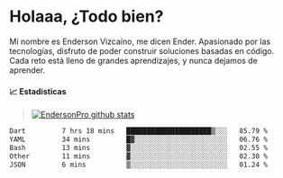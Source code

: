 
# Holaaa, ¿Todo bien?

Mi nombre es Enderson Vizcaíno, me dicen Ender. Apasionado por las tecnologías, disfruto de poder construir soluciones basadas en código. Cada reto está lleno de grandes aprendizajes, y nunca dejamos de aprender. 

#### :chart_with_upwards_trend: Estadisticas
> [![EndersonPro github stats](https://github-readme-stats.vercel.app/api?username=endersonpro&theme=vue-dark&show_icons=true)](https://github.com/anuraghazra/github-readme-stats) 


<!--START_SECTION:waka-->

```txt
Dart         7 hrs 18 mins   █████████████████████▒░░░   85.79 %
YAML         34 mins         █▓░░░░░░░░░░░░░░░░░░░░░░░   06.76 %
Bash         13 mins         ▓░░░░░░░░░░░░░░░░░░░░░░░░   02.55 %
Other        11 mins         ▓░░░░░░░░░░░░░░░░░░░░░░░░   02.30 %
JSON         6 mins          ▒░░░░░░░░░░░░░░░░░░░░░░░░   01.24 %
```

<!--END_SECTION:waka-->

[website]: https://endersonpro.github.io/portfolio/
[twitter]: https://twitter.com/endersonj_
[youtube]: https://youtube.com/ByEnderson
[instagram]: https://instagram.com/endersonvizc
[linkedin]: https://www.linkedin.com/in/enderson-vizcaino-2aa927175/
